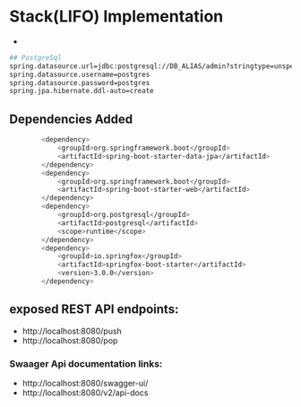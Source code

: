 # Stack(LIFO) Implementation

* 
 ```sh
 ## PostgreSql
spring.datasource.url=jdbc:postgresql://DB_ALIAS/admin?stringtype=unspecified
spring.datasource.username=postgres
spring.datasource.password=postgres
spring.jpa.hibernate.ddl-auto=create
  ```
## Dependencies Added

```sh
        <dependency>
			<groupId>org.springframework.boot</groupId>
			<artifactId>spring-boot-starter-data-jpa</artifactId>
		</dependency>
		<dependency>
			<groupId>org.springframework.boot</groupId>
			<artifactId>spring-boot-starter-web</artifactId>
		</dependency>
		<dependency>
			<groupId>org.postgresql</groupId>
			<artifactId>postgresql</artifactId>
			<scope>runtime</scope>
		</dependency>
		<dependency>
			<groupId>io.springfox</groupId>
			<artifactId>springfox-boot-starter</artifactId>
			<version>3.0.0</version>
		</dependency>
  ```
  
## exposed REST API endpoints:
- http://localhost:8080/push
- http://localhost:8080/pop
  
### Swaager Api documentation links:
- http://localhost:8080/swagger-ui/
- http://localhost:8080/v2/api-docs


